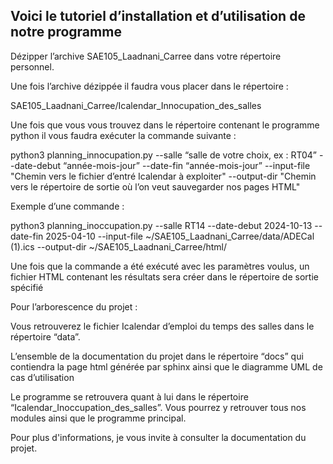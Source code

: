 Voici le tutoriel d’installation et d’utilisation de notre programme 
---------------------------------------------------------------------

Dézipper l’archive SAE105_Laadnani_Carree dans votre répertoire personnel.


 Une fois l’archive dézippée il faudra vous placer dans le répertoire : 

SAE105_Laadnani_Carree/Icalendar_Innocupation_des_salles

Une fois que vous vous trouvez dans le répertoire contenant le programme python il vous faudra exécuter la commande suivante :

python3 planning_innocupation.py --salle “salle de votre choix, ex : RT04”  --date-debut “année-mois-jour” --date-fin “année-mois-jour” --input-file "Chemin  vers le fichier d’entré Icalendar à exploiter" --output-dir "Chemin vers le répertoire de sortie où l’on veut sauvegarder nos pages HTML"

Exemple d’une commande : 

python3 planning_inoccupation.py --salle RT14 --date-debut 2024-10-13 --date-fin 2025-04-10 --input-file ~/SAE105_Laadnani_Carree/data/ADECal (1).ics --output-dir ~/SAE105_Laadnani_Carree/html/

Une fois que la commande a été exécuté avec les paramètres voulus, un fichier HTML contenant les résultats sera créer dans le répertoire de sortie spécifié





Pour l’arborescence du projet : 

Vous retrouverez le fichier Icalendar d’emploi du temps des salles dans le répertoire “data”.

L’ensemble de la documentation du projet dans le répertoire “docs” qui contiendra la page html générée par sphinx ainsi que le diagramme UML de cas d’utilisation

Le programme se retrouvera quant à lui dans le répertoire  “Icalendar_Inoccupation_des_salles”. Vous pourrez y retrouver tous nos modules ainsi que le programme principal.

Pour plus d'informations, je vous invite à consulter la documentation du projet.
